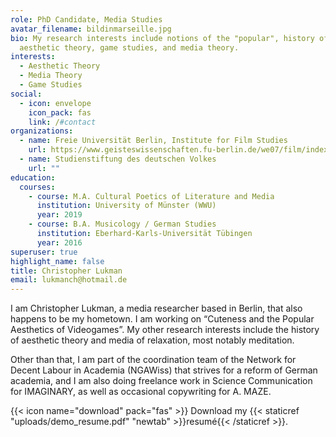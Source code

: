 ```yaml
---
role: PhD Candidate, Media Studies
avatar_filename: bildinmarseille.jpg
bio: My research interests include notions of the "popular", history of
  aesthetic theory, game studies, and media theory.
interests:
  - Aesthetic Theory
  - Media Theory
  - Game Studies
social:
  - icon: envelope
    icon_pack: fas
    link: /#contact
organizations:
  - name: Freie Universität Berlin, Institute for Film Studies
    url: https://www.geisteswissenschaften.fu-berlin.de/we07/film/index.html
  - name: Studienstiftung des deutschen Volkes
    url: ""
education:
  courses:
    - course: M.A. Cultural Poetics of Literature and Media
      institution: University of Münster (WWU)
      year: 2019
    - course: B.A. Musicology / German Studies
      institution: Eberhard-Karls-Universität Tübingen
      year: 2016
superuser: true
highlight_name: false
title: Christopher Lukman
email: lukmanch@hotmail.de
---
```

I am Christopher Lukman, a media researcher based in Berlin, that also happens to be my hometown. I am working on “Cuteness and the Popular Aesthetics of Videogames”. My other research interests include the history of aesthetic theory and media of relaxation, most notably meditation.

Other than that, I am part of the coordination team of the Network for Decent Labour in Academia (NGAWiss) that strives for a reform of German academia, and I am also doing freelance work in Science Communication for IMAGINARY, as well as occasional copywriting for A. MAZE.

{{< icon name="download" pack="fas" >}} Download my {{< staticref "uploads/demo_resume.pdf" "newtab" >}}resumé{{< /staticref >}}.